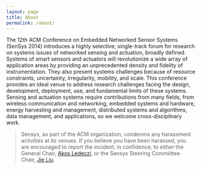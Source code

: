 ```yaml
---
layout: page
title: About
permalink: /about/
---
```


The 12th ACM Conference on Embedded Networked Sensor Systems (SenSys 2014) introduces a highly selective, single-track forum for research on systems issues of networked sensing and actuation, broadly defined. Systems of smart sensors and actuators will revolutionize a wide array of application areas by providing an unprecedented density and fidelity of instrumentation. They also present systems challenges because of resource constraints, uncertainty, irregularity, mobility, and scale. This conference provides an ideal venue to address research challenges facing the design, development, deployment, use, and fundamental limits of these systems. Sensing and actuation systems require contributions from many fields, from wireless communication and networking, embedded systems and hardware, energy harvesting and management, distributed systems and algorithms, data management, and applications, so we welcome cross-disciplinary work.

> Sensys, as part of the ACM organization, condemns any harassment activities at its venues. If you believe you have been harassed, you are encouraged to report the incident, in confidence, to either the General Chair, [Akos Ledeczi](mailto:akos.ledeczi@vanderbilt.edu), or the Sensys Steering Commiittee Chair, [Jie Liu](mailto:jie.liu@microsoft.com).
> 

